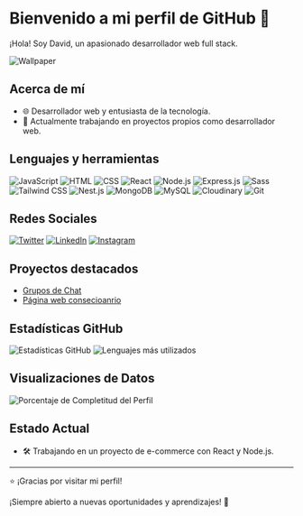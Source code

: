 
# Bienvenido a mi perfil de GitHub 👋

¡Hola! Soy David, un apasionado desarrollador web full stack.

![Wallpaper](https://github.com/MarckWeb/concessionaire/blob/main/client/public/1701291885167.jpg)

## Acerca de mí
- 🌐 Desarrollador web y entusiasta de la tecnología.
- 🚀 Actualmente trabajando en proyectos propios como desarrollador web.

## Lenguajes y herramientas
![JavaScript](https://img.shields.io/badge/-JavaScript-F7DF1E?style=flat&logo=javascript&logoColor=black)
![HTML](https://img.shields.io/badge/-HTML5-E34F26?style=flat&logo=html5&logoColor=white)
![CSS](https://img.shields.io/badge/-CSS3-1572B6?style=flat&logo=css3)
![React](https://img.shields.io/badge/-React-61DAFB?style=flat&logo=react&logoColor=white)
![Node.js](https://img.shields.io/badge/-Node.js-339933?style=flat&logo=node.js&logoColor=white)
![Express.js](https://img.shields.io/badge/-Express.js-000000?style=flat&logo=express&logoColor=white)
![Sass](https://img.shields.io/badge/-Sass-CC6699?style=flat&logo=sass&logoColor=white)
![Tailwind CSS](https://img.shields.io/badge/-Tailwind%20CSS-38B2AC?style=flat&logo=tailwind-css&logoColor=white)
![Nest.js](https://img.shields.io/badge/-Nest.js-E0234E?style=flat&logo=nestjs&logoColor=white)
![MongoDB](https://img.shields.io/badge/-MongoDB-47A248?style=flat&logo=mongodb&logoColor=white)
![MySQL](https://img.shields.io/badge/-MySQL-4479A1?style=flat&logo=mysql&logoColor=white)
![Cloudinary](https://img.shields.io/badge/-Cloudinary-60D5F9?style=flat&logo=cloudinary&logoColor=white)
![Git](https://img.shields.io/badge/-Git-F05032?style=flat&logo=git&logoColor=white)

## Redes Sociales
[![Twitter](https://img.shields.io/badge/-Twitter-1DA1F2?style=flat&logo=twitter&logoColor=white)](https://twitter.com/TuUsuario)
[![LinkedIn](https://img.shields.io/badge/-LinkedIn-0A66C2?style=flat&logo=linkedin&logoColor=white)](https://www.linkedin.com/in/TuUsuario)
[![Instagram](https://img.shields.io/badge/-Instagram-E4405F?style=flat&logo=instagram&logoColor=white)](https://www.instagram.com/TuUsuario)

## Proyectos destacados
- [Grupos de Chat](https://front-gcdr.onrender.com/)
- [Página web consecioanrio](https://client-h3s3.onrender.com/)

## Estadísticas GitHub
![Estadísticas GitHub](https://github-readme-stats.vercel.app/api?username=MarckWeb&show_icons=true&count_private=true&hide=prs,issues,contribs&theme=radical)
![Lenguajes más utilizados](https://github-readme-stats.vercel.app/api/top-langs/?username=MarckWeb&layout=compact&theme=radical)


## Visualizaciones de Datos
![Porcentaje de Completitud del Perfil](https://img.shields.io/badge/Perfil%20Completo-75%25-brightgreen)

## Estado Actual
- 🛠 Trabajando en un proyecto de e-commerce con React y Node.js.

---

⭐️ ¡Gracias por visitar mi perfil!

¡Siempre abierto a nuevas oportunidades y aprendizajes! 🚀
